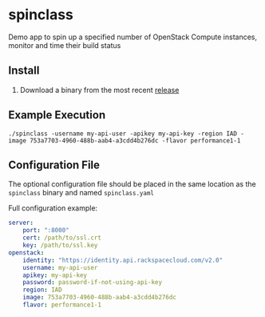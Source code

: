 # spinclass

Demo app to spin up a specified number of OpenStack Compute instances, monitor and time their build status

## Install

1. Download a binary from the most recent [release](https://github.com/sivel/spinclass/releases)

## Example Execution

```
./spinclass -username my-api-user -apikey my-api-key -region IAD -image 753a7703-4960-488b-aab4-a3cdd4b276dc -flavor performance1-1
```

## Configuration File

The optional configuration file should be placed in the same location as the `spinclass` binary and named `spinclass.yaml`

Full configuration example:

```yaml
server:
    port: ":8000"
    cert: /path/to/ssl.crt
    key: /path/to/ssl.key
openstack:
    identity: "https://identity.api.rackspacecloud.com/v2.0"
    username: my-api-user
    apikey: my-api-key
    password: password-if-not-using-api-key
    region: IAD
    image: 753a7703-4960-488b-aab4-a3cdd4b276dc
    flavor: performance1-1
```
